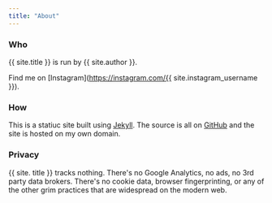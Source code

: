 ```yaml
---
title: "About"
---
```


### Who
{{ site.title }} is run by {{ site.author }}. 

Find me on [Instagram](https://instagram.com/{{ site.instagram_username }}).

### How
This is a statiuc site built using [Jekyll](https://jekyllrb.com/). The source is all on [GitHub](https://github.com/brokensbone/rumandpopcorn/) and the site is hosted on my own domain.

### Privacy
{{ site. title }} tracks nothing. There's no Google Analytics, no ads, no 3rd party data brokers. There's no cookie data, browser fingerprinting, or any of the other grim practices that are widespread on the modern web. 